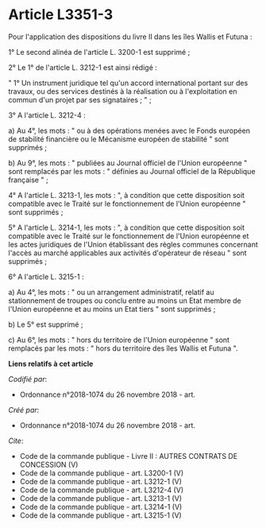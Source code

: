 # Article L3351-3

Pour l'application des dispositions du livre II dans les îles Wallis et Futuna : 

1° Le second alinéa de l'article L. 3200-1 est supprimé ; 

2° Le 1° de l'article L. 3212-1 est ainsi rédigé : 

" 1° Un instrument juridique tel qu'un accord international portant sur des travaux, ou des services destinés à la
réalisation ou à l'exploitation en commun d'un projet par ses signataires ; " ; 

3° A l'article L. 3212-4 : 

a) Au 4°, les mots : " ou à des opérations menées avec le Fonds européen de stabilité financière ou le Mécanisme européen de
stabilité " sont supprimés ; 

b) Au 9°, les mots : " publiées au Journal officiel de l'Union européenne " sont remplacés par les mots : " définies au
Journal officiel de la République française " ; 

4° A l'article L. 3213-1, les mots : ", à condition que cette disposition soit compatible avec le Traité sur le
fonctionnement de l'Union européenne " sont supprimés ; 

5° A l'article L. 3214-1, les mots : ", à condition que cette disposition soit compatible avec le Traité sur le
fonctionnement de l'Union européenne et les actes juridiques de l'Union établissant des règles communes concernant l'accès au
marché applicables aux activités d'opérateur de réseau " sont supprimés ; 

6° A l'article L. 3215-1 : 

a) Au 4°, les mots : " ou un arrangement administratif, relatif au stationnement de troupes ou conclu entre au moins un Etat
membre de l'Union européenne et au moins un Etat tiers " sont supprimés ; 

b) Le 5° est supprimé ; 

c) Au 6°, les mots : " hors du territoire de l'Union européenne " sont remplacés par les mots : " hors du territoire des îles
Wallis et Futuna ".

**Liens relatifs à cet article**

_Codifié par_:

  - Ordonnance n°2018-1074 du 26 novembre 2018 - art.

_Créé par_:

  - Ordonnance n°2018-1074 du 26 novembre 2018 - art.

_Cite_:

  - Code de la commande publique -  Livre II : AUTRES CONTRATS DE CONCESSION (V)
  - Code de la commande publique - art. L3200-1 (V)
  - Code de la commande publique - art. L3212-1 (V)
  - Code de la commande publique - art. L3212-4 (V)
  - Code de la commande publique - art. L3213-1 (V)
  - Code de la commande publique - art. L3214-1 (V)
  - Code de la commande publique - art. L3215-1 (V)
